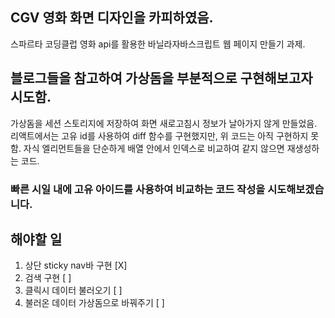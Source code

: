 ## CGV 영화 화면 디자인을 카피하였음.

스파르타 코딩클럽 영화 api를 활용한 바닐라자바스크립트 웹 페이지 만들기 과제.

## 블로그들을 참고하여 가상돔을 부분적으로 구현해보고자 시도함.

가상돔을 세션 스토리지에 저장하여 화면 새로고침시 정보가 날아가지 않게 만들었음.
리액트에서는 고유 id를 사용하여 diff 함수를 구현했지만, 위 코드는 아직 구현하지 못함.
자식 엘리먼트들을 단순하게 배열 안에서 인덱스로 비교하여 같지 않으면 재생성하는 코드.

### 빠른 시일 내에 고유 아이드를 사용하여 비교하는 코드 작성을 시도해보겠습니다.

## 해야할 일

1. 상단 sticky nav바 구현 [X]
2. 검색 구현 [ ]
3. 클릭시 데이터 불러오기 [ ]
4. 불러온 데이터 가상돔으로 바꿔주기 [ ]
